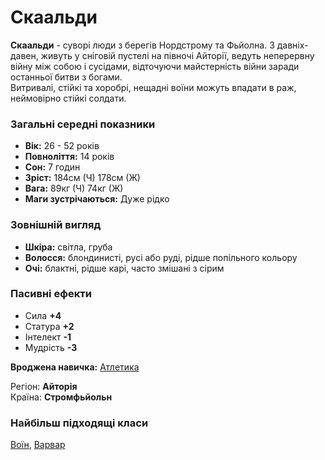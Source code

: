 # Скаальди

**Скаальди** - суворі люди з берегів Нордстрому та Фьйолна. З давніх-давен, живуть у сніговій пустелі на півночі Айторії, ведуть неперервну війну між собою і сусідами, відточуючи майстерність війни заради останньої битви з богами.<br/>
Витривалі, стійкі та хоробрі, нещадні воїни можуть впадати в раж, неймовірно стійкі солдати.

### Загальні середні показники
  - **Вік:** 26 - 52 років
  - **Повноліття:** 14 років
  - **Сон:** 7 годин
  - **Зріст:** 184см (Ч) 178см (Ж)
  - **Вага:** 89кг (Ч) 74кг (Ж)
  - **Маги зустрічаються:** Дуже рідко

### Зовнішній вигляд
  - **Шкіра:** світла, груба
  - **Волосся:** блондинисті, русі або руді, рідше попільного кольору
  - **Очі:** блактні, рідше карі, часто змішані з сірим

### Пасивні ефекти
  - Сила **+4**
  - Статура **+2**
  - Інтелект **-1**
  - Мудрість **-3**

**Вроджена навичка:** [Атлетика](/docs/characters/using.md#athletic)

Регіон: **Айторія**<br />
Країна: **Стромфьйольн**

### Найбільш підходящі класи

[Воїн](/docs/classes/warrior), [Варвар](/docs/classes/barbarian)